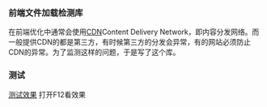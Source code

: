 ### 前端文件加载检测库

在前端优化中通常会使用[CDN](http://baike.baidu.com/view/8689800.htm?fromtitle=CDN&fromid=420951&type=search)Content Delivery Network，即内容分发网络。而一般提供CDN的都是第三方，有时候第三方的分发会异常，有的网站必须防止CDN的异常。为了监测这样的问题，于是写了这个库。

### 测试

[测试效果](http://fightteam.github.io/loaded-check)
打开F12看效果